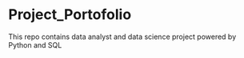 # Project_Portofolio
This repo contains data analyst and data science project powered by Python and SQL 
